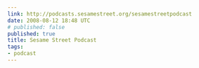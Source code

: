 ```yaml
---
link: http://podcasts.sesamestreet.org/sesamestreetpodcast
date: 2008-08-12 18:48 UTC
# published: false
published: true
title: Sesame Street Podcast
tags:
- podcast
---
```



